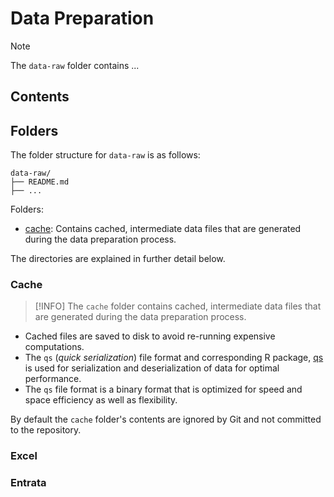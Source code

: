 # Data Preparation

> [!NOTE]
> The `data-raw` folder contains ...

## Contents

## Folders

The folder structure for `data-raw` is as follows:

```plaintext
data-raw/
├── README.md
├── ...
```

Folders:

- [cache](cache): Contains cached, intermediate data files that are generated during the data preparation process.

The directories are explained in further detail below.

### Cache

> [!INFO]
> The `cache` folder contains cached, intermediate data files that are generated during the data preparation process.

- Cached files are saved to disk to avoid re-running expensive computations.
- The `qs` (*quick serialization*) file format and corresponding R package, [qs](https://github.com/traversc/qs) is
  used for serialization and deserialization of data for optimal performance.
- The `qs` file format is a binary format that is optimized for speed and space efficiency as well as flexibility.

By default the `cache` folder's contents are ignored by Git and not committed to the repository.

### Excel

### Entrata

